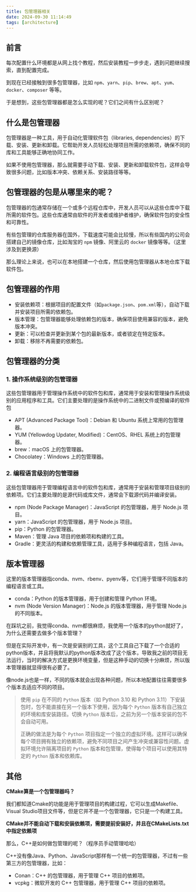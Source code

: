 ```yaml
---
title: 包管理器相关
date: 2024-09-30 11:14:49
tags: [architecture]
---
```


## 前言
每次配置什么环境都是从网上找个教程，然后安装教程一步步走，遇到问题继续搜索，直到配置完成。

到现在已经接触到很多包管理器，比如 `npm`、`yarn`、`pip`、`brew`、`apt`、`yum`、`docker`、`composer` 等等。

于是想到，这些包管理器都是怎么实现的呢？它们之间有什么区别呢？

## 什么是包管理器

包管理器是一种工具，用于自动化管理软件包（libraries, dependencies）的下载、安装、更新和卸载。它帮助开发人员轻松处理项目所需的依赖项，确保不同的库和工具能够正确地协同工作。

如果不使用包管理器，那么就需要手动下载、安装、更新和卸载软件包，这样会导致很多问题，比如版本冲突、依赖关系、安装路径等等。

## 包管理器的包是从哪里来的呢？

包管理器的包通常存储在一个或多个远程仓库中，开发人员可以从这些仓库中下载所需的软件包。这些仓库通常由软件的开发者或维护者维护，确保软件包的安全性和可靠性。

有些包管理的仓库服务器在国外，下载速度可能会比较慢，所以有些国内的公司会搭建自己的镜像仓库，比如淘宝的 `npm` 镜像、阿里云的 `docker` 镜像等等。（这里涉及到更换源）

那么理论上来说，也可以在本地搭建一个仓库，然后使用包管理器从本地仓库下载软件包。

## 包管理器的作用

- 安装依赖项：根据项目的配置文件（如`package.json`、`pom.xml`等），自动下载并安装项目所需的依赖包。
- 版本管理：包管理器能够处理依赖包的版本，确保项目使用兼容的版本，避免版本冲突。
- 更新：可以检查并更新到某个包的最新版本，或者锁定在特定版本。
- 卸载：移除不再需要的依赖包。

## 包管理器的分类

### 1. 操作系统级别的包管理器

这些包管理器用于管理操作系统中的软件包和库，通常用于安装和管理操作系统级别的应用程序和工具。它们主要处理的是操作系统中的二进制文件或预编译的软件包
- APT (Advanced Package Tool)：Debian 和 Ubuntu 系统上常用的包管理器。
- YUM (Yellowdog Updater, Modified)：CentOS、RHEL 系统上的包管理器。
- brew：macOS 上的包管理器。
- Chocolatey：Windows 上的包管理器。

### 2. 编程语言级别的包管理器

这些包管理器用于管理编程语言中的软件包和库，通常用于安装和管理项目级别的依赖项。它们主要处理的是源代码或库文件，通常会下载源代码并编译安装。

- npm (Node Package Manager)：JavaScript 的包管理器，用于 Node.js 项目。
- yarn：JavaScript 的包管理器，用于 Node.js 项目。
- pip：Python 的包管理器。
- Maven：管理 Java 项目的依赖项和构建的工具。
- Gradle：更灵活的构建和依赖管理工具，适用于多种编程语言，包括 Java。

## 版本管理器

这里的版本管理器指conda、nvm、rbenv、pyenv等，它们用于管理不同版本的编程语言或工具。

- conda：Python 的版本管理器，用于创建和管理 Python 环境。
- nvm (Node Version Manager)：Node.js 的版本管理器，用于管理 Node.js 的不同版本。

在踩坑之前，我觉得conda、nvm都很麻烦，我使用一个版本的python就好了，为什么还需要去做多个版本管理？

但是在实际开发中，有一次是安装别的工具，这个工具自己下载了一个合适的python版本，并且将我默认的python版本改成了这个版本，导致我之前的项目无法运行，当时的解决方式是更换环境变量，但是这种手动的切换十分麻烦，所以版本管理器就显得很有必要了。

像node.js也是一样，不同的版本就会出现各种问题，所以本地配置往往需要很多个版本去适应不同的项目。

> 使用 `pip` 在不同的 `Python` 版本（如 Python 3.10 和 Python 3.11）下安装包时，包不能直接在另一个版本下使用，因为每个 `Python` 版本有自己独立的环境和库安装路径。切换 `Python` 版本后，之前为另一个版本安装的包不会自动可用。
> 
> 正确的做法是为每个 `Python` 项目指定一个独立的虚拟环境。这样可以确保每个项目拥有独立的依赖项，避免不同项目之间产生冲突或兼容性问题。虚拟环境允许隔离项目的 `Python` 版本和包管理，使得每个项目可以使用其特定的 `Python` 版本和依赖库。

## 其他

**CMake算是一个包管理器吗？**

我们都知道Cmake的功能是用于管理项目的构建过程，它可以生成Makefile、Visual Studio项目文件等，但是它并不是一个包管理器，它只是一个构建工具。

**CMake并不能自动下载和安装依赖项，需要提前安装好，并且在CMakeLists.txt 中指定依赖项**

那么，C++是如何做包管理的呢？（程序员手动管理哈哈）

C++没有像Java、Python、JavaScript那样有一个统一的包管理器，不过有一些第三方的包管理器，比如：
- Conan：C++ 的包管理器，用于管理 C++ 项目的依赖项。
- vcpkg：微软开发的 C++ 包管理器，用于管理 C++ 项目的依赖项。

